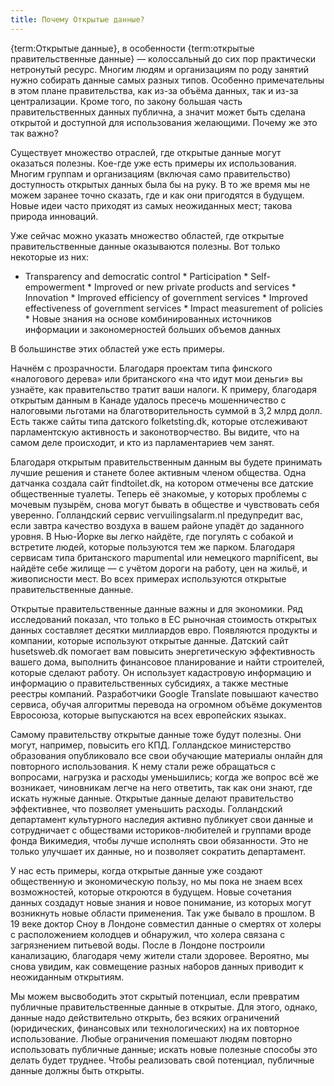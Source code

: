 ```yaml
---
title: Почему Открытые данные?
---
```


{term:Открытые данные}, в особенности {term:открытые правительственные данные} — колоссальный до сих пор практически нетронутый ресурс. Многим людям и организациям по роду занятий нужно собирать данные самых разных типов. Особенно примечательны в этом плане правительства, как из-за объёма данных, так и из-за централизации. Кроме того, по закону большая часть правительственных данных публична, а значит может быть сделана открытой и доступной для использования желающими. Почему же это так важно?

Существует множество отраслей, где открытые данные могут оказаться полезны. Кое-где уже есть примеры их использования. Многим группам и организациям (включая само правительство) доступность открытых данных была бы на руку. В то же время мы не можем заранее точно сказать, где и как они пригодятся в будущем. Новые идеи часто приходят из самых неожиданных мест; такова природа инноваций.

Уже сейчас можно указать множество областей, где открытые правительственные данные оказываются полезны. Вот только некоторые из них:

-   Transparency and democratic control \* Participation \* Self-empowerment \* Improved or new private products and services \* Innovation \* Improved efficiency of government services \* Improved effectiveness of government services \* Impact measurement of policies \* Новые знания на основе комбинированных источников информации и закономерностей больших объемов данных

В большинстве этих областей уже есть примеры.

Начнём с прозрачности. Благодаря проектам типа финского «налогового дерева» или британского «на что идут мои деньги» вы узнаёте, как правительство тратит ваши налоги. К примеру, благодаря открытым данным в Канаде удалось пресечь мошенничество с налоговыми льготами на благотворительность суммой в 3,2 млрд долл. Есть также сайты типа датского folketsting.dk, которые отслеживают парламентскую активность и законотворчество. Вы видите, что на самом деле происходит, и кто из парламентариев чем занят.

Благодаря открытым правительственным данным вы будете принимать лучшие решения и станете более активным членом общества. Одна датчанка создала сайт findtoilet.dk, на котором отмечены все датские общественные туалеты. Теперь её знакомые, у которых проблемы с мочевым пузырём, снова могут бывать в обществе и чувствовать себя уверенно. Голландский сервис vervuilingsalarm.nl предупредит вас, если завтра качество воздуха в вашем районе упадёт до заданного уровня. В Нью-Йорке вы легко найдёте, где погулять с собакой и встретите людей, которые пользуются тем же парком. Благодаря сервисам типа британского mapumental или немецкого mapnificent, вы найдёте себе жилище — с учётом дороги на работу, цен на жильё, и живописности мест. Во всех примерах используются открытые правительственные данные.

Открытые правительственные данные важны и для экономики. Ряд исследований показал, что только в ЕС рыночная стоимость открытых данных составляет десятки миллиардов евро. Появляются продукты и компании, которые используют открытые данные. Датский сайт husetsweb.dk помогает вам повысить энергетическую эффективность вашего дома, выполнить финансовое планирование и найти строителей, которые сделают работу. Он использует кадастровую информацию и информацию о правительственных субсидиях, а также местные реестры компаний. Разработчики Google Translate повышают качество сервиса, обучая алгоритмы перевода на огромном объёме документов Евросоюза, которые выпускаются на всех европейских языках.

Самому правительству открытые данные тоже будут полезны. Они могут, например, повысить его КПД. Голландское министерство образования опубликовало все свои обучающие материалы онлайн для повторного использования. К нему стали реже обращаться с вопросами, нагрузка и расходы уменьшились; когда же вопрос всё же возникает, чиновникам легче на него ответить, так как они знают, где искать нужные данные. Открытые данные делают правительство эффективнее, что позволяет уменьшить расходы. Голландский департамент культурного наследия активно публикует свои данные и сотрудничает с обществами историков-любителей и группами вроде фонда Викимедия, чтобы лучше исполнять свои обязанности. Это не только улучшает их данные, но и позволяет сократить департамент.

У нас есть примеры, когда открытые данные уже создают общественную и экономическую пользу, но мы пока не знаем всех возможностей, которые откроются в будущем. Новые сочетания данных создадут новые знания и новое понимание, из которых могут возникнуть новые области применения. Так уже бывало в прошлом. В 19 веке доктор Сноу в Лондоне совместил данные о смертях от холеры с расположением колодцев и обнаружил, что холера связана с загрязнением питьевой воды. После в Лондоне построили канализацию, благодаря чему жители стали здоровее. Вероятно, мы снова увидим, как совмещение разных наборов данных приводит к неожиданным открытиям.

Мы можем высвободить этот скрытый потенциал, если превратим публичные правительственные данные в открытые. Для этого, однако, данные надо действительно открыть, без всяких ограничений (юридических, финансовых или технологических) на их повторное использование. Любые ограничения помешают людям повторно использовать публичные данные; искать новые полезные способы это делать будет труднее. Чтобы реализовать свой потенциал, публичные данные должны быть открыты.